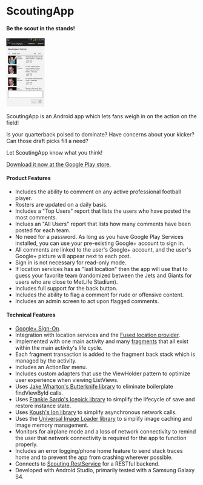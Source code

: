 ScoutingApp
===========

<h4>Be the scout in the stands!</h4>
<img src="screenshots/5.png" height="20%" width="20%" />

ScoutingApp is an Android app which lets fans weigh in on the action on the field!

Is your quarterback poised to dominate? Have concerns about your kicker? Can those draft picks fill a need?

Let ScoutingApp know what you think!

[Download it now at the Google Play store.](https://play.google.com/store/apps/details?id=com.jimg.scoutingapp)

#### Product Features
 * Includes the ability to comment on any active professional football player.
 * Rosters are updated on a daily basis.
 * Includes a "Top Users" report that lists the users who have posted the most comments.
 * Inclues an "All Users" report that lists how many comments have been posted for each team.
 * No need for a password. As long as you have Google Play Services installed, you can use your pre-existing Google+ account to sign in.
  * All comments are linked to the user's Google+ account, and the user's Google+ picture will appear next to each post.
  * Sign in is not necessary for read-only mode.
 * If location services has as "last location" then the app will use that to guess your favorite team (randomized between the Jets and Giants for users who are close to MetLife Stadium).
 * Includes full support for the back button.
 * Includes the ability to flag a comment for rude or offensive content.
 * Includes an admin screen to act upon flagged comments.

#### Technical Features
 * [Google+ Sign-On](https://developers.google.com/+/mobile/android/sign-in).
 * Integration with location services and the [Fused location provider](http://www.kpbird.com/2013/06/fused-location-provider-example.html).
 * Implemented with one main activity and many [fragments](http://developer.android.com/guide/components/fragments.html) that all exist within the main activity's life cycle.
  * Each fragment transaction is added to the fragment back stack which is managed by the activity.
 * Includes an ActionBar menu.
 * Includes custom adapters that use the ViewHolder pattern to optimize user experience when viewing ListViews.
 * Uses [Jake Wharton's Butterknife library](https://github.com/JakeWharton/butterknife) to eliminate boilerplate findViewById calls.
 * Uses [Frankie Sardo's Icepick library](https://github.com/frankiesardo/icepick) to simplify the lifecycle of save and restore instance state.
 * Uses [Koush's Ion library](http://koush.com/post/ion) to simplify asynchronous network calls.
 * Uses the [Universal Image Loader library](https://github.com/nostra13/Android-Universal-Image-Loader) to simplify image caching and image memory management.
 * Monitors for airplane mode and a loss of network connectivity to remind the user that network connectivity is required for the app to function properly.
 * Includes an error logging/phone home feature to send stack traces home and to prevent the app from crashing wherever possible.
 * Connects to [Scouting.RestService](https://github.com/JimGorman17/Scouting.RestService) for a RESTful backend.
 * Developed with Android Studio, primarily tested with a Samsung Galaxy S4.



